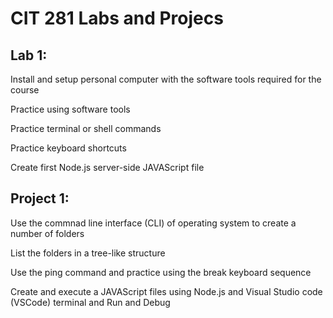 # CIT 281 Labs and Projecs

## Lab 1: 

  Install and setup personal computer with the software tools required for the course
  
  Practice using software tools
  
  Practice terminal or shell commands
  
  Practice keyboard shortcuts
  
  Create first Node.js server-side JAVAScript file
  
  
## Project 1:

  Use the commnad line interface (CLI) of operating system to create a number of folders
  
  List the folders in a tree-like structure
  
  Use the ping command and practice using the break keyboard sequence
  
  Create and execute a JAVAScript files using Node.js and Visual Studio code (VSCode) terminal and Run and Debug
  
